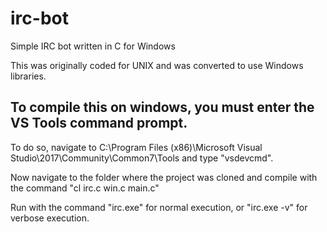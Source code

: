 # irc-bot
Simple IRC bot written in C for Windows

This was originally coded for UNIX and was converted to use Windows libraries.

## To compile this on windows, you must enter the VS Tools command prompt. 

To do so, navigate to C:\Program Files (x86)\Microsoft Visual Studio\2017\Community\Common7\Tools and type "vsdevcmd".

Now navigate to the folder where the project was cloned and compile with the command "cl irc.c win.c main.c"

Run with the command "irc.exe" for normal execution, or "irc.exe -v" for verbose execution. 
